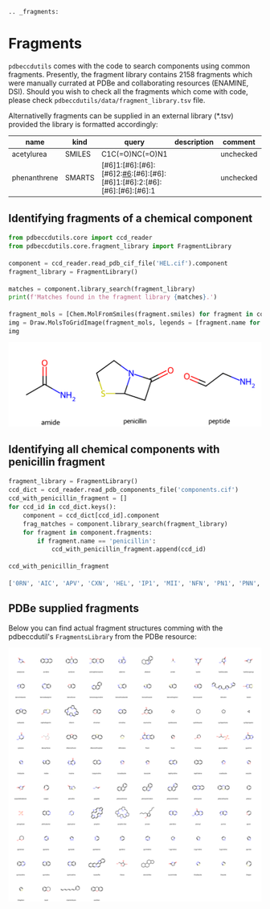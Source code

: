 ```{eval-rst}
.. _fragments:
```

# Fragments

`pdbeccdutils` comes with the code to search components using common fragments. Presently, the fragment library contains 2158 fragments which were manually currated at PDBe and collaborating resources (ENAMINE, DSI). Should you wish to check all the fragments which come with code, please check `pdbeccdutils/data/fragment_library.tsv` file.

Alternativelly fragments can be supplied in an external library (*.tsv) provided the library is formatted accordingly:

|   name	|   kind	|   query	|   description |	comment |   url |	source  |
|-----------|-----------|-----------|---------------|-----------|-------|------------|
|   acetylurea  |   SMILES  |	C1C(=O)NC(=O)N1 |       |   unchecked   |		|PDBe |
| phenanthrene | SMARTS | [#6]1:[#6]:[#6]:[#6]2:[#6](:[#6]:1):[#6]:[#6]:[#6]1:[#6]:2:[#6]:[#6]:[#6]:[#6]:1 | | unchecked | | PDBe |


## Identifying fragments of a chemical component

```python
from pdbeccdutils.core import ccd_reader
from pdbeccdutils.core.fragment_library import FragmentLibrary

component = ccd_reader.read_pdb_cif_file('HEL.cif').component
fragment_library = FragmentLibrary()

matches = component.library_search(fragment_library)
print(f'Matches found in the fragment library {matches}.')

fragment_mols = [Chem.MolFromSmiles(fragment.smiles) for fragment in component.fragments]
img = Draw.MolsToGridImage(fragment_mols, legends = [fragment.name for fragment in component.fragments])
img
```
<img src='../_static/fragment_example.svg' style="display:block margin-bottom:5px" />  


## Identifying all chemical components with penicillin fragment

```python
fragment_library = FragmentLibrary()
ccd_dict = ccd_reader.read_pdb_components_file('components.cif')
ccd_with_penicillin_fragment = []
for ccd_id in ccd_dict.keys():
    component = ccd_dict[ccd_id].component
    frag_matches = component.library_search(fragment_library)
    for fragment in component.fragments:
        if fragment.name == 'penicillin':
            ccd_with_penicillin_fragment.append(ccd_id)

ccd_with_penicillin_fragment

['0RN', 'AIC', 'APV', 'CXN', 'HEL', 'IP1', 'MII', 'NFN', 'PN1', 'PNN', 'PNV', 'SOX', 'TAZ', 'WPP', 'X1E']
```
## PDBe supplied fragments

Below you can find actual fragment structures comming with the pdbeccdutil's `FragmentsLibrary` from the PDBe resource:

<img src='../_static/pdbe_fragments.svg' style="display:block"/>

